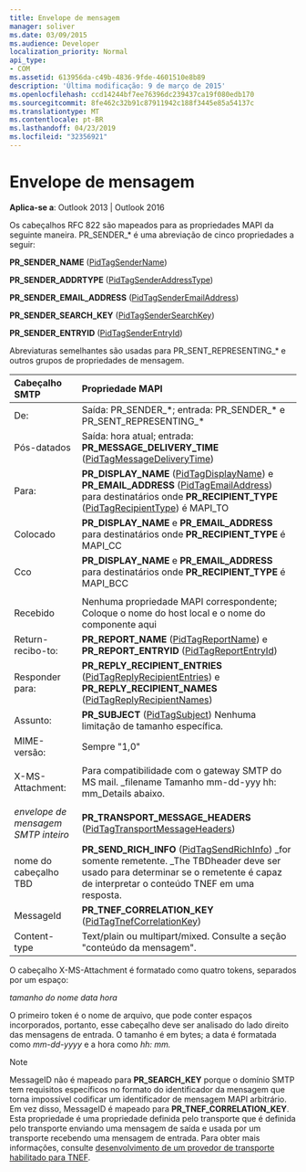 ```yaml
---
title: Envelope de mensagem
manager: soliver
ms.date: 03/09/2015
ms.audience: Developer
localization_priority: Normal
api_type:
- COM
ms.assetid: 613956da-c49b-4836-9fde-4601510e8b89
description: 'Última modificação: 9 de março de 2015'
ms.openlocfilehash: ccd14244bf7ee76396dc239437ca19f080edb170
ms.sourcegitcommit: 8fe462c32b91c87911942c188f3445e85a54137c
ms.translationtype: MT
ms.contentlocale: pt-BR
ms.lasthandoff: 04/23/2019
ms.locfileid: "32356921"
---
```

# <a name="message-envelope"></a>Envelope de mensagem

  
  
**Aplica-se a**: Outlook 2013 | Outlook 2016 
  
Os cabeçalhos RFC 822 são mapeados para as propriedades MAPI da seguinte maneira. PR_SENDER_\* é uma abreviação de cinco propriedades a seguir:
  
 **PR_SENDER_NAME** ([PidTagSenderName](pidtagsendername-canonical-property.md))
  
 **PR_SENDER_ADDRTYPE** ([PidTagSenderAddressType](pidtagsenderaddresstype-canonical-property.md))
  
 **PR_SENDER_EMAIL_ADDRESS** ([PidTagSenderEmailAddress](pidtagsenderemailaddress-canonical-property.md))
  
 **PR_SENDER_SEARCH_KEY** ([PidTagSenderSearchKey](pidtagsendersearchkey-canonical-property.md))
  
 **PR_SENDER_ENTRYID** ([PidTagSenderEntryId](pidtagsenderentryid-canonical-property.md))
  
Abreviaturas semelhantes são usadas para PR_SENT_REPRESENTING_\* e outros grupos de propriedades de mensagem.
  
|**Cabeçalho SMTP**|**Propriedade MAPI**|
|:-----|:-----|
|De:  <br/> |Saída: PR_SENDER_\*; entrada: PR_SENDER_\* e PR_SENT_REPRESENTING_\*  <br/> |
|Pós-datados  <br/> |Saída: hora atual; entrada: **PR_MESSAGE_DELIVERY_TIME** ([PidTagMessageDeliveryTime](pidtagmessagedeliverytime-canonical-property.md))  <br/> |
|Para:  <br/> |**PR_DISPLAY_NAME** ([PidTagDisplayName](pidtagdisplayname-canonical-property.md)) e **PR_EMAIL_ADDRESS** ([PidTagEmailAddress](pidtagemailaddress-canonical-property.md)) para destinatários onde **PR_RECIPIENT_TYPE** ([PidTagRecipientType](pidtagrecipienttype-canonical-property.md)) é MAPI_TO  <br/> |
|Colocado  <br/> |**PR_DISPLAY_NAME** e **PR_EMAIL_ADDRESS** para destinatários onde **PR_RECIPIENT_TYPE** é MAPI_CC  <br/> |
|Cco  <br/> |**PR_DISPLAY_NAME** e **PR_EMAIL_ADDRESS** para destinatários onde **PR_RECIPIENT_TYPE** é MAPI_BCC  <br/> |
|||
|Recebido  <br/> |Nenhuma propriedade MAPI correspondente; Coloque o nome do host local e o nome do componente aqui  <br/> |
|Return-recibo-to:  <br/> |**PR_REPORT_NAME** ([PidTagReportName](pidtagreportname-canonical-property.md)) e **PR_REPORT_ENTRYID** ([PidTagReportEntryId](pidtagreportentryid-canonical-property.md))  <br/> |
|Responder para:  <br/> |**PR_REPLY_RECIPIENT_ENTRIES** ([PidTagReplyRecipientEntries](pidtagreplyrecipiententries-canonical-property.md)) e **PR_REPLY_RECIPIENT_NAMES** ([PidTagReplyRecipientNames](pidtagreplyrecipientnames-canonical-property.md))  <br/> |
|Assunto:  <br/> |**PR_SUBJECT** ([PidTagSubject](pidtagsubject-canonical-property.md)) Nenhuma limitação de tamanho específica.  <br/> |
|MIME-versão:  <br/> |Sempre "1,0"  <br/> |
|||
|X-MS-Attachment:  <br/> |Para compatibilidade com o gateway SMTP do MS mail. _filename Tamanho mm-dd-yyy hh: mm_Details abaixo.  <br/> |
|||
| _envelope de mensagem SMTP inteiro_ <br/> |**PR_TRANSPORT_MESSAGE_HEADERS** ([PidTagTransportMessageHeaders](pidtagtransportmessageheaders-canonical-property.md))  <br/> |
|nome do cabeçalho TBD  <br/> |**PR_SEND_RICH_INFO** ([PidTagSendRichInfo](pidtagsendrichinfo-canonical-property.md)) _for somente remetente. _The TBDheader deve ser usado para determinar se o remetente é capaz de interpretar o conteúdo TNEF em uma resposta.  <br/> |
|MessageId  <br/> |**PR_TNEF_CORRELATION_KEY** ([PidTagTnefCorrelationKey](pidtagtnefcorrelationkey-canonical-property.md))  <br/> |
|Content-type  <br/> |Text/plain ou multipart/mixed. Consulte a seção "conteúdo da mensagem".  <br/> |
   
O cabeçalho X-MS-Attachment é formatado como quatro tokens, separados por um espaço:
  
 _tamanho do nome data hora_
  
O primeiro token é o nome de arquivo, que pode conter espaços incorporados, portanto, esse cabeçalho deve ser analisado do lado direito das mensagens de entrada. O tamanho é em bytes; a data é formatada como _mm-dd-yyyy_ e a hora como _hh: mm._
  
> [!NOTE]
> MessageID não é mapeado para **PR_SEARCH_KEY** porque o domínio SMTP tem requisitos específicos no formato do identificador da mensagem que torna impossível codificar um identificador de mensagem MAPI arbitrário. Em vez disso, MessageID é mapeado para **PR_TNEF_CORRELATION_KEY**. Esta propriedade é uma propriedade definida pelo transporte que é definida pelo transporte enviando uma mensagem de saída e usada por um transporte recebendo uma mensagem de entrada. Para obter mais informações, consulte [desenvolvimento de um provedor de transporte habilitado para TNEF](developing-a-tnef-enabled-transport-provider.md). 
  

